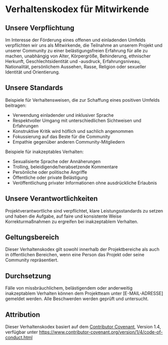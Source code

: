 # Verhaltenskodex für Mitwirkende

## Unsere Verpflichtung

Im Interesse der Förderung eines offenen und einladenden Umfelds verpflichten wir uns als Mitwirkende, die Teilnahme an unserem Projekt und unserer Community zu einer belästigungsfreien Erfahrung für alle zu machen, unabhängig von Alter, Körpergröße, Behinderung, ethnischer Herkunft, Geschlechtsidentität und -ausdruck, Erfahrungsniveau, Nationalität, persönlichem Aussehen, Rasse, Religion oder sexueller Identität und Orientierung.

## Unsere Standards

Beispiele für Verhaltensweisen, die zur Schaffung eines positiven Umfelds beitragen:

- Verwendung einladender und inklusiver Sprache
- Respektvoller Umgang mit unterschiedlichen Sichtweisen und Erfahrungen
- Konstruktive Kritik wird höflich und sachlich angenommen
- Fokussierung auf das Beste für die Community
- Empathie gegenüber anderen Community-Mitgliedern

Beispiele für inakzeptables Verhalten:

- Sexualisierte Sprache oder Annäherungen
- Trolling, beleidigende/herabsetzende Kommentare
- Persönliche oder politische Angriffe
- Öffentliche oder private Belästigung
- Veröffentlichung privater Informationen ohne ausdrückliche Erlaubnis

## Unsere Verantwortlichkeiten

Projektverantwortliche sind verpflichtet, klare Leistungsstandards zu setzen und haben die Aufgabe, auf faire und konsistente Weise Korrekturmaßnahmen zu ergreifen bei inakzeptablem Verhalten.

## Geltungsbereich

Dieser Verhaltenskodex gilt sowohl innerhalb der Projektbereiche als auch in öffentlichen Bereichen, wenn eine Person das Projekt oder seine Community repräsentiert.

## Durchsetzung

Fälle von missbräuchlichem, belästigendem oder anderweitig inakzeptablem Verhalten können dem Projektteam unter [E-MAIL-ADRESSE] gemeldet werden. Alle Beschwerden werden geprüft und untersucht.

## Attribution

Dieser Verhaltenskodex basiert auf dem [Contributor Covenant][homepage], Version 1.4, verfügbar unter https://www.contributor-covenant.org/version/1/4/code-of-conduct.html

[homepage]: https://www.contributor-covenant.org